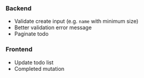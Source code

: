 ### Backend

- Validate create input (e.g. `name` with minimum size)
- Better validation error message
- Paginate todo

### Frontend

- Update todo list
- Completed mutation
